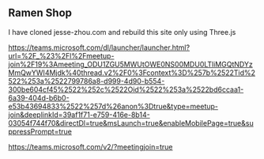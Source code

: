 ## Ramen Shop

I have cloned jesse-zhou.com and rebuild this site only using Three.js


https://teams.microsoft.com/dl/launcher/launcher.html?url=%2F_%23%2Fl%2Fmeetup-join%2F19%3Ameeting_ODU1ZGU5MWUtOWE0NS00MDU0LTliMGQtNDYzMmQwYWI4Mjdk%40thread.v2%2F0%3Fcontext%3D%257b%2522Tid%2522%253a%2522799786a8-d999-4d90-b554-300be604cf45%2522%252c%2522Oid%2522%253a%2522bd6ccaa1-6a39-404d-b6b0-e53b43694833%2522%257d%26anon%3Dtrue&type=meetup-join&deeplinkId=39af1f71-e759-416e-8b14-03054f744f70&directDl=true&msLaunch=true&enableMobilePage=true&suppressPrompt=true


https://teams.microsoft.com/v2/?meetingjoin=true
